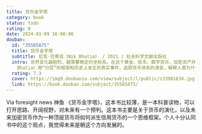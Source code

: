 ```yaml
---
title: 货币金字塔
category: book
status: todo
rating: 0
date: 2024-01-09 16:08:06
douban:
  id: "35565875"
  title: 货币金字塔
  subtitle: 尼克·巴蒂亚（Nik Bhatia） / 2021 / 社会科学文献出版社
  intro: 世界变化越剧烈，越需要稳定的坐标系。在这个黄金、纸币、数字货币、加密资产并存的世界里，能够有预见性地驾驭货币是一种非常重要的能力。作者尼克·巴蒂亚（Nik
    Bhatia）用“分层”的框架和历史上发生的真实事件，追踪货币体系的演变，解释人类为什么用信用货币体系代替金属货币，揭示不同层级货币隐藏的秘密，条分缕析地将迷人而复杂的货币历史呈现给读者。本书可以让我们更好地了解当今世界金融体系的运作机制和未来走向，清楚自己的资产位于货币的哪一层，从而在各层货币之间游刃有余地配置资产。
  rating: 7.3
  cover: https://img9.doubanio.com/view/subject/l/public/s33981634.jpg
  link: https://book.douban.com/subject/35565875/
---
```


Via foresight news 神鱼 《货币金字塔》，这本书比较薄，是一本科普读物，可以打开思路、开阔视野，对未来有一个预判。这本书主要是关于货币的演化，以及未来加密货币作为一种顶层货币将如何派生信用货币的一个思维框架。个人十分认同书中的这个观点，我觉得未来是朝这个方向发展的。